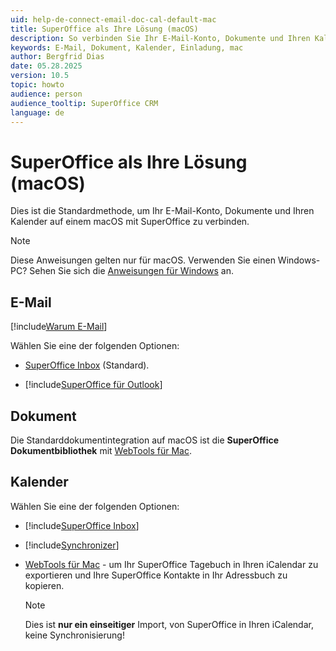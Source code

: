 ```yaml
---
uid: help-de-connect-email-doc-cal-default-mac
title: SuperOffice als Ihre Lösung (macOS)
description: So verbinden Sie Ihr E-Mail-Konto, Dokumente und Ihren Kalender mit SuperOffice auf macOS.
keywords: E-Mail, Dokument, Kalender, Einladung, mac
author: Bergfrid Dias
date: 05.28.2025
version: 10.5
topic: howto
audience: person
audience_tooltip: SuperOffice CRM
language: de
---
```


# SuperOffice als Ihre Lösung (macOS)

Dies ist die Standardmethode, um Ihr E-Mail-Konto, Dokumente und Ihren Kalender auf einem macOS mit SuperOffice zu verbinden.

> [!NOTE]
> Diese Anweisungen gelten nur für macOS. Verwenden Sie einen Windows-PC? Sehen Sie sich die [Anweisungen für Windows][9] an.

## <a id="step-2"></a>E-Mail

[!include[Warum E-Mail](includes/why-connect-email.md)]

Wählen Sie eine der folgenden Optionen:

* [SuperOffice Inbox][1] (Standard).

* [!include[SuperOffice für Outlook](includes/why-superoffice-for-outlook.md)]

## <a id="step-3"></a>Dokument

Die Standarddokumentintegration auf macOS ist die **SuperOffice Dokumentbibliothek** mit [WebTools für Mac][2].

## <a id="step-4"></a>Kalender

Wählen Sie eine der folgenden Optionen:

* [!include[SuperOffice Inbox](includes/so-inbox-for-invitations.md)]

* [!include[Synchronizer](includes/why-synchronizer.md)]

* [WebTools für Mac][2] - um Ihr SuperOffice Tagebuch in Ihren iCalendar zu exportieren und Ihre SuperOffice Kontakte in Ihr Adressbuch zu kopieren.

    > [!NOTE]
    > Dies ist **nur ein einseitiger** Import, von SuperOffice in Ihren iCalendar, keine Synchronisierung!

<!-- Referenced links -->
[1]: ../../../email/inbox/learn/setup.md
[2]: ../../../webtools/learn/install-mac.md
[9]: default-win.md
